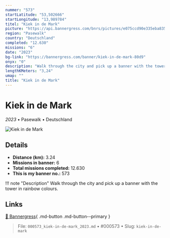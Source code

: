 ```yaml
---
nummer: "573"
startLatitude: "53,502666"
startLongitude: "13,989784"
titel: "Kiek in de Mark"
picture: "https://api.bannergress.com/bnrs/pictures/e075ccd90e335eba835d0a349672f3d1"
region: "Pasewalk"
country: "Deutschland"
completed: "12.630"
missions: "6"
date: "2023"
bg-link: "https://bannergress.com/banner/kiek-in-de-mark-80d9"
onyx: "0"
description: "Walk through the city and pick up a banner with the tower in rainbow colours."
lengthKMeters: "3,24"
umap: ""
title: "Kiek in de Mark"
---
```

# Kiek in de Mark

*2023* • Pasewalk • Deutschland

![Kiek in de Mark](https://api.bannergress.com/bnrs/pictures/e075ccd90e335eba835d0a349672f3d1)

## Details
- **Distance (km):** 3.24
- **Missions in banner:** 6
- **Total missions completed:** 12.630
- **This is my banner no.:** 573


!!! note "Description"
    Walk through the city and pick up a banner with the tower in rainbow colours.



## Links
[🔗 Bannergress](https://bannergress.com/banner/kiek-in-de-mark-80d9){ .md-button .md-button--primary }



> File: `000573_kiek-in-de-mark_2023.md` • #000573 • Slug: `kiek-in-de-mark`
